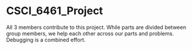 # CSCI_6461_Project

All 3 members contribute to this project. While parts are divided between group members, we help each other across our parts and problems. Debugging is a combined effort. 
